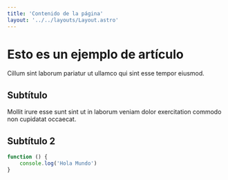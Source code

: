 ```yaml
---
title: 'Contenido de la página'
layout: '../../layouts/Layout.astro'
---
```

# Esto es un ejemplo de artículo

Cillum sint laborum pariatur ut ullamco qui sint esse tempor eiusmod.

## Subtítulo

Mollit irure esse sunt sint ut in laborum veniam dolor exercitation commodo non cupidatat occaecat.

## Subtítulo 2

```javascript
function () {
    console.log('Hola Mundo')
}
```